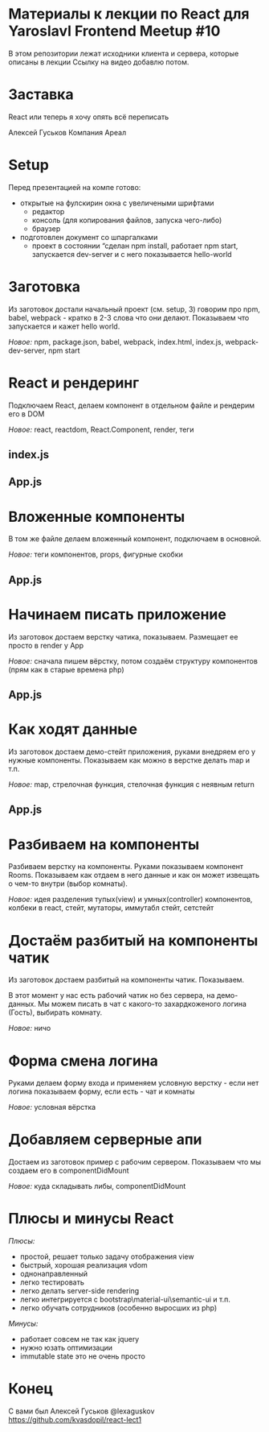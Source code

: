 Материалы к лекции по React для Yaroslavl Frontend Meetup #10
=============================================================

В этом репозитории лежат исходники клиента и сервера, которые описаны в лекции
Ссылку на видео добавлю потом.


Заставка
========

React
или теперь я хочу опять всё переписать

Алексей Гуськов
Компания Ареал


Setup
=====
Перед презентацией на компе готово:

* открытые на фулскирин окна с увеличеными шрифтами
  * редактор
  * консоль (для копирования файлов, запуска чего-либо)
  * браузер
* подготовлен документ со шпаргалками
  * проект в состоянии “сделан npm install, работает npm start, запускается dev-server и с него показывается hello-world




Заготовка
=========

Из заготовок достали начальный проект (см. setup, 3) говорим про npm, babel, webpack - кратко в 2-3 слова что они делают.
Показываем что запускается и кажет hello world.

*Новое:* npm, package.json, babel, webpack, index.html, index.js, webpack-dev-server, npm start




React и рендеринг
=================

Подключаем React, делаем компонент в отдельном файле и рендерим его в DOM

*Новое:* react, reactdom, React.Component, render, теги



index.js
--------






App.js
----





Вложенные компоненты
====================

В том же файле делаем вложенный компонент, подключаем в основной.

*Новое:* теги компонентов, props, фигурные скобки



App.js
------





Начинаем писать приложение
==========================

Из заготовок достаем верстку чатика, показываем. Размещает ее просто в render у App

*Новое:* сначала пишем вёрстку, потом создаём структуру компонентов (прям как в старые времена php)

App.js
------














Как ходят данные
================

Из заготовок достаем демо-стейт приложения, руками внедряем его у нужные компоненты.
Показываем как можно в верстке делать map и т.п.

*Новое:* map, стрелочная функция, стелочная функция с неявным return

App.js
------












Разбиваем на компоненты
=======================

Разбиваем верстку на компоненты.
Руками показываем компонент Rooms.
Показываем как отдаем в него данные и как он может извещать о чем-то внутри (выбор комнаты).

*Новое:* идея разделения тупых(view) и умных(controller) компонентов, колбеки в react, стейт, мутаторы, иммутабл стейт, сетстейт











Достаём разбитый на компоненты чатик
====================================

Из заготовок достаем разбитый на компоненты чатик. Показываем.

В этот момент у нас есть рабочий чатик но без сервера, на демо-данных.
Мы можем писать в чат с какого-то захардкоженого логина (Гость), выбирать комнату.

*Новое:* ничо






Форма смена логина
==================

Руками делаем форму входа и применяем условную верстку - если нет логина показываем форму, если есть - чат и комнаты

*Новое:* условная вёрстка





Добавляем серверные апи
=======================

Достаем из заготовок пример с рабочим сервером. Показываем что мы создаем его в componentDidMount

*Новое:* куда складывать либы, componentDidMount





Плюсы и минусы React
====================

*Плюсы:*
+ простой, решает только задачу отображения view
+ быстрый, хорошая реализация vdom
+ однонаправленный
+ легко тестировать
+ легко делать server-side rendering
+ легко интегрируется с bootstrap\material-ui\semantic-ui и т.п.
+ легко обучать сотрудников (особенно выросших из php)

*Минусы:*
- работает совсем не так как jquery
- нужно юзать оптимизации
- immutable state это не очень просто



Конец
=====

С вами был Алексей Гуськов
@lexaguskov
https://github.com/kvasdopil/react-lect1